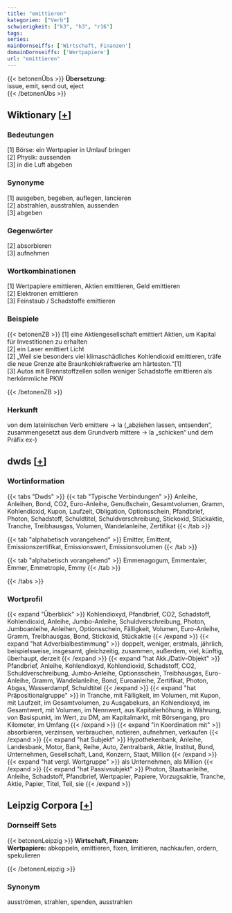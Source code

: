```yaml
---
title: "emittieren"
kategorien: ["Verb"]
schwierigkeit: ["k3", "h3", "r16"]
tags:
series:
mainDornseiffs: ['Wirtschaft, Finanzen']
domainDornseiffs: ['Wertpapiere']
url: "emittieren"
---
```


{{< betonenÜbs >}}
**Übersetzung:**  
issue, emit, send out, eject  
{{< /betonenÜbs >}}

## Wiktionary [[+](https://de.wiktionary.org/wiki/emittieren)]

### Bedeutungen
[1] Börse: ein Wertpapier in Umlauf bringen  
[2] Physik: aussenden  
[3] in die Luft abgeben  

### Synonyme
[1] ausgeben, begeben, auflegen, lancieren  
[2] abstrahlen, ausstrahlen, aussenden  
[3] abgeben  

### Gegenwörter
[2] absorbieren  
[3] aufnehmen  

### Wortkombinationen
[1] Wertpapiere emittieren, Aktien emittieren, Geld emittieren  
[2] Elektronen emittieren  
[3] Feinstaub / Schadstoffe emittieren  

### Beispiele
{{< betonenZB >}}
[1] eine Aktiengesellschaft emittiert Aktien, um Kapital für Investitionen zu erhalten  
[2] ein Laser emittiert Licht  
[2] „Weil sie besonders viel klimaschädliches Kohlendioxid emittieren, träfe die neue Grenze alte Braunkohlekraftwerke am härtesten.“[1]  
[3] Autos mit Brennstoffzellen sollen weniger Schadstoffe emittieren als herkömmliche PKW  

{{< /betonenZB >}}
### Herkunft
von dem lateinischen Verb emittere → la („abziehen lassen, entsenden“, zusammengesetzt aus dem Grundverb mittere → la „schicken“ und dem Präfix ex-)  



## dwds [[+](https://www.dwds.de/wb/emittieren)]

### Wortinformation
{{< tabs "Dwds" >}}
{{< tab "Typische Verbindungen" >}}
Anleihe, Anleihen, Bond, CO2, Euro-Anleihe, Genußschein, Gesamtvolumen, Gramm, Kohlendioxid, Kupon, Laufzeit, Obligation, Optionsschein, Pfandbrief, Photon, Schadstoff, Schuldtitel, Schuldverschreibung, Stickoxid, Stückaktie, Tranche, Treibhausgas, Volumen, Wandelanleihe, Zertifikat
{{< /tab >}}

{{< tab "alphabetisch vorangehend" >}}
Emitter, Emittent, Emissionszertifikat, Emissionswert, Emissionsvolumen
{{< /tab >}}

{{< tab "alphabetisch vorangehend" >}}
Emmenagogum, Emmentaler, Emmer, Emmetropie, Emmy
{{< /tab >}}

{{< /tabs >}}

### Wortprofil
{{< expand "Überblick" >}} Kohlendioxyd, Pfandbrief, CO2, Schadstoff, Kohlendioxid, Anleihe, Jumbo-Anleihe, Schuldverschreibung, Photon, Jumboanleihe, Anleihen, Optionsschein, Fälligkeit, Volumen, Euro-Anleihe, Gramm, Treibhausgas, Bond, Stickoxid, Stückaktie {{< /expand >}}
{{< expand "hat Adverbialbestimmung" >}} doppelt, weniger, erstmals, jährlich, beispielsweise, insgesamt, gleichzeitig, zusammen, außerdem, viel, künftig, überhaupt, derzeit {{< /expand >}}
{{< expand "hat Akk./Dativ-Objekt" >}} Pfandbrief, Anleihe, Kohlendioxyd, Kohlendioxid, Schadstoff, CO2, Schuldverschreibung, Jumbo-Anleihe, Optionsschein, Treibhausgas, Euro-Anleihe, Gramm, Wandelanleihe, Bond, Euroanleihe, Zertifikat, Photon, Abgas, Wasserdampf, Schuldtitel {{< /expand >}}
{{< expand "hat Präpositionalgruppe" >}} in Tranche, mit Fälligkeit, im Volumen, mit Kupon, mit Laufzeit, im Gesamtvolumen, zu Ausgabekurs, an Kohlendioxyd, im Gesamtwert, mit Volumen, im Nennwert, aus Kapitalerhöhung, in Währung, von Basispunkt, im Wert, zu DM, am Kapitalmarkt, mit Börsengang, pro Kilometer, im Umfang {{< /expand >}}
{{< expand "in Koordination mit" >}} absorbieren, verzinsen, verbrauchen, notieren, aufnehmen, verkaufen {{< /expand >}}
{{< expand "hat Subjekt" >}} Hypothekenbank, Anleihe, Landesbank, Motor, Bank, Reihe, Auto, Zentralbank, Aktie, Institut, Bund, Unternehmen, Gesellschaft, Land, Konzern, Staat, Million {{< /expand >}}
{{< expand "hat vergl. Wortgruppe" >}} als Unternehmen, als Million {{< /expand >}}
{{< expand "hat Passivsubjekt" >}} Photon, Staatsanleihe, Anleihe, Schadstoff, Pfandbrief, Wertpapier, Papiere, Vorzugsaktie, Tranche, Aktie, Papier, Titel, Teil, sie {{< /expand >}}

## Leipzig Corpora [[+](https://corpora.uni-leipzig.de/en/res?word=emittieren&corpusId=deu_newscrawl-public_2018)]

### Dornseiff Sets
{{< betonenLeipzig >}}
**Wirtschaft, Finanzen:**  
**Wertpapiere:** abkoppeln, emittieren, fixen, limitieren, nachkaufen, ordern, spekulieren  

{{< /betonenLeipzig >}}

### Synonym
ausströmen, strahlen, spenden, ausstrahlen

